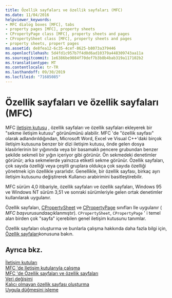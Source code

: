 ```yaml
---
title: Özellik sayfaları ve özellik sayfaları (MFC)
ms.date: 11/04/2016
helpviewer_keywords:
- MFC dialog boxes [MFC], tabs
- property pages [MFC], property sheets
- CPropertyPage class [MFC], property sheets and pages
- CPropertySheet class [MFC], property sheets and pages
- property sheets, propert pages
ms.assetid: de8fea12-6c35-4cef-8625-b8073a379446
ms.openlocfilehash: 5d4fd1c957b7f4d0d6ad10379a448309743aa11a
ms.sourcegitcommit: 1e6386be9084f70def7b3b8b4bab319a117102b2
ms.translationtype: MT
ms.contentlocale: tr-TR
ms.lasthandoff: 09/30/2019
ms.locfileid: "71685085"
---
```

# <a name="property-sheets-and-property-pages-mfc"></a>Özellik sayfaları ve özellik sayfaları (MFC)

MFC [iletişim kutusu](../mfc/dialog-boxes.md) , özellik sayfaları ve özellik sayfaları ekleyerek bir "sekme iletişim kutusu" görünümünü alabilir. MFC 'de "özellik sayfası" olarak adlandırıldığından, Microsoft Word, Excel ve Visual C++'daki birçok iletişim kutusuna benzer bir dizi iletişim kutusu, önde gelen dosya klasörlerinin bir yığınında veya bir basamaklı pencere grubundan benzer şekilde sekmeli bir yığın içeriyor gibi görünür. Ön sekmedeki denetimler görünür; arka sekmelerde yalnızca etiketli sekme görünür. Özellik sayfaları, çok sayıda özelliği veya çeşitli gruplara oldukça çok sayıda özelliği yönetmek için özellikle yararlıdır. Genellikle, bir özellik sayfası, birkaç ayrı iletişim kutusunu değiştirerek Kullanıcı arabirimini basitleştirebilir.

MFC sürüm 4,0 itibariyle, özellik sayfaları ve özellik sayfaları, Windows 95 ve Windows NT sürüm 3,51 ve sonraki sürümleriyle gelen ortak denetimler kullanılarak uygulanır.

Özellik sayfaları, [CPropertySheet](../mfc/reference/cpropertysheet-class.md) ve [CPropertyPage](../mfc/reference/cpropertypage-class.md) sınıfları Ile uygulanır ( *MFC başvurusunda*açıklanmıştır). `CPropertySheet`, `CPropertyPage` ' i temel alan birden çok "sayfa" içerebilen genel iletişim kutusunu tanımlar.

Özellik sayfaları oluşturma ve bunlarla çalışma hakkında daha fazla bilgi için, [Özellik sayfaları](../mfc/property-sheets-mfc.md)konusuna bakın.

## <a name="see-also"></a>Ayrıca bkz.

[İletişim kutuları](../mfc/dialog-boxes.md)<br/>
[MFC 'de Iletişim kutularıyla çalışma](../mfc/life-cycle-of-a-dialog-box.md)<br/>
[MFC 'de Özellik sayfaları ve özellik sayfaları](../mfc/property-sheets-and-property-pages-in-mfc.md)<br/>
[Veri değişimi](../mfc/exchanging-data.md)<br/>
[Kalıcı olmayan özellik sayfası oluşturma](../mfc/creating-a-modeless-property-sheet.md)<br/>
[Uygula düğmesini işleme](../mfc/handling-the-apply-button.md)
